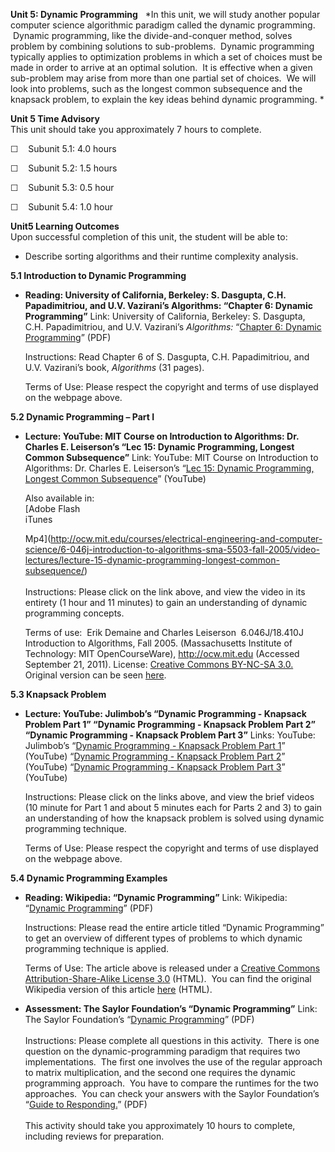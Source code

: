 **Unit 5: Dynamic Programming** <span id="5"></span> 
*In this unit, we will study another popular computer science
algorithmic paradigm called the dynamic programming.  Dynamic
programming, like the divide-and-conquer method, solves problem by
combining solutions to sub-problems.  Dynamic programming typically
applies to optimization problems in which a set of choices must be made
in order to arrive at an optimal solution.  It is effective when a given
sub-problem may arise from more than one partial set of choices.  We
will look into problems, such as the longest common subsequence and the
knapsack problem, to explain the key ideas behind dynamic programming. *

**Unit 5 Time Advisory**  
This unit should take you approximately 7 hours to complete.  
  
 ☐    Subunit 5.1: 4.0 hours  
  
 ☐    Subunit 5.2: 1.5 hours  
  
 ☐    Subunit 5.3: 0.5 hour  
  
 ☐    Subunit 5.4: 1.0 hour

**Unit5 Learning Outcomes**  
Upon successful completion of this unit, the student will be able to:  
  
-   Describe sorting algorithms and their runtime complexity analysis. 

**5.1 Introduction to Dynamic Programming** <span id="5.1"></span> 
-   **Reading: University of California, Berkeley: S. Dasgupta, C.H.
    Papadimitriou, and U.V. Vazirani’s Algorithms: “Chapter 6: Dynamic
    Programming”**
    Link: University of California, Berkeley: S. Dasgupta, C.H.
    Papadimitriou, and U.V. Vazirani’s *Algorithms:* “[Chapter 6:
    Dynamic
    Programming](https://www.cs.berkeley.edu/~vazirani/algorithms/chap6.pdf)”
    (PDF)  
      
     Instructions: Read Chapter 6 of S. Dasgupta, C.H. Papadimitriou,
    and U.V. Vazirani’s book, *Algorithms* (31 pages).  
      
     Terms of Use: Please respect the copyright and terms of use
    displayed on the webpage above.

**5.2 Dynamic Programming – Part I** <span id="5.2"></span> 
-   **Lecture: YouTube: MIT Course on Introduction to Algorithms: Dr.
    Charles E. Leiserson’s “Lec 15: Dynamic Programming, Longest Common
    Subsequence”**
    Link: YouTube: MIT Course on Introduction to Algorithms: Dr. Charles
    E. Leiserson’s “[Lec 15: Dynamic Programming, Longest Common
    Subsequence](http://www.youtube.com/watch?v=Fv30i2JPv2A)”
    (YouTube)  
      
     Also available in:  
     [Adobe Flash  
     iTunes  

    Mp4](http://ocw.mit.edu/courses/electrical-engineering-and-computer-science/6-046j-introduction-to-algorithms-sma-5503-fall-2005/video-lectures/lecture-15-dynamic-programming-longest-common-subsequence/)  
        
     Instructions: Please click on the link above, and view the video in
    its entirety (1 hour and 11 minutes) to gain an understanding of
    dynamic programming concepts.    
      
     Terms of use:  Erik Demaine and Charles Leiserson  6.046J/18.410J
    Introduction to Algorithms, Fall 2005. (Massachusetts Institute of
    Technology: MIT OpenCourseWare), http://ocw.mit.edu (Accessed
    September 21, 2011). License: [Creative Commons BY-NC-SA
    3.0.](http://creativecommons.org/licenses/by-nc-sa/3.0/us/) Original
    version can be
    seen [here](http://www.youtube.com/watch?v=V5hZoJ6uK-s). 

**5.3 Knapsack Problem** <span id="5.3"></span> 
-   **Lecture: YouTube: Julimbob’s “Dynamic Programming - Knapsack
    Problem Part 1” “Dynamic Programming - Knapsack Problem Part 2”
    “Dynamic Programming - Knapsack Problem Part 3”**
    Links: YouTube: Julimbob’s “[Dynamic Programming - Knapsack Problem
    Part 1](http://www.youtube.com/watch?v=hugQNiYoqUA)” (YouTube)
    “[Dynamic Programming - Knapsack Problem Part
    2](http://www.youtube.com/watch?v=WL6NETCcvkg&feature=related)”
    (YouTube) “[Dynamic Programming - Knapsack Problem Part
    3](http://www.youtube.com/watch?v=Z9sMTFh5AXQ&feature=related)”
    (YouTube)  
      
     Instructions: Please click on the links above, and view the brief
    videos (10 minute for Part 1 and about 5 minutes each for Parts 2
    and 3) to gain an understanding of how the knapsack problem is
    solved using dynamic programming technique.   
      
     Terms of Use: Please respect the copyright and terms of use
    displayed on the webpage above. 

**5.4 Dynamic Programming Examples** <span id="5.4"></span> 
-   **Reading: Wikipedia: “Dynamic Programming”**
    Link: Wikipedia: “[Dynamic
    Programming](https://resources.saylor.org/wwwresources/archived/site/wp-content/uploads/2011/06/Dynamic-Programming.pdf)”
    (PDF)  
      
     Instructions: Please read the entire article titled “Dynamic
    Programming” to get an overview of different types of problems to
    which dynamic programming technique is applied.  
      
     Terms of Use: The article above is released under a [Creative
    Commons Attribution-Share-Alike License
    3.0](http://creativecommons.org/licenses/by-sa/3.0/) (HTML).  You
    can find the original Wikipedia version of this article
    [here](http://en.wikipedia.org/wiki/Dynamic_programming) (HTML).

-   **Assessment: The Saylor Foundation’s “Dynamic Programming”**
    Link: The Saylor Foundation’s “[Dynamic
    Programming](https://resources.saylor.org/wwwresources/archived/site/wp-content/uploads/2012/06/CS303-Unit5Dynamic-Programming-FINAL.pdf)”
    (PDF)  
        
     Instructions: Please complete all questions in this activity.
     There is one question on the dynamic-programming paradigm that
    requires two implementations.  The first one involves the use of the
    regular approach to matrix multiplication, and the second one
    requires the dynamic programming approach.  You have to compare the
    runtimes for the two approaches.  You can check your answers with
    the Saylor Foundation’s “[Guide to
    Responding.](https://resources.saylor.org/wwwresources/archived/site/wp-content/uploads/2012/06/CS303-Unit5Dynamic-ProgrammingAnswerKey-FINAL.pdf)”
    (PDF)  
        
     This activity should take you approximately 10 hours to complete,
    including reviews for preparation.


